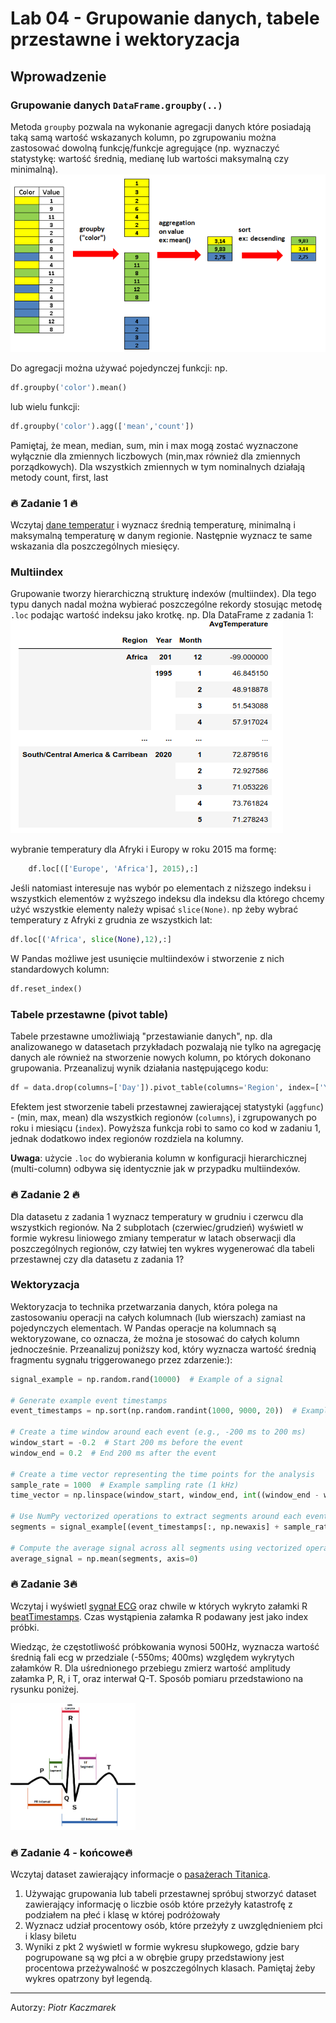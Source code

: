 # Lab 04 - Grupowanie danych, tabele przestawne i wektoryzacja

## Wprowadzenie
### Grupowanie danych `DataFrame.groupby(..)`
Metoda `groupby` pozwala na wykonanie agregacji danych które posiadają taką samą wartość wskazanych kolumn, po zgrupowaniu można zastosować dowolną funkcję/funkcje agregujące (np. wyznaczyć statystykę: wartość średnią, medianę lub wartości maksymalną czy minimalną).
!['groupby'](_resources/lab_04a/groupby.png)

Do agregacji można używać pojedynczej funkcji:
np.
``` python
df.groupby('color').mean()
```
lub wielu funkcji:
``` python
df.groupby('color').agg(['mean','count'])
```
Pamiętaj, że mean, median, sum, min i max mogą zostać wyznaczone  wyłącznie dla zmiennych liczbowych (min,max również dla zmiennych porządkowych).
Dla wszystkich zmiennych w tym nominalnych działają metody count, first, last

### 🔥 Zadanie 1 🔥 

Wczytaj [dane temperatur](https://chmura.put.poznan.pl/s/WuUUiklnK9CHnU0) i wyznacz średnią temperaturę, minimalną i maksymalną temperaturę w danym regionie. Następnie wyznacz te same wskazania dla poszczególnych miesięcy. 


### Multiindex
Grupowanie tworzy hierarchiczną strukturę indexów (multiindex). Dla tego typu danych nadal można wybierać poszczególne rekordy stosując metodę `.loc` podając wartość indeksu jako krotkę. 
np. Dla DataFrame z zadania 1:
![temperatury_multiindex](_resources/lab_04a/group_by_temp.png)

wybranie temperatury dla Afryki i Europy w roku 2015 ma formę:
``` python
    df.loc[(['Europe', 'Africa'], 2015),:]
```
Jeśli natomiast interesuje nas wybór po elementach z niższego indeksu i wszystkich elementów z wyższego indeksu dla indeksu dla którego chcemy użyć wszystkie elementy należy wpisać `slice(None)`. np żeby wybrać temperatury z Afryki z grudnia ze wszystkich lat:
``` python
df.loc[('Africa', slice(None),12),:]
```

W Pandas możliwe jest usunięcie multiindexów i stworzenie z nich standardowych kolumn:
```python
df.reset_index()
```

### Tabele przestawne (pivot table)
Tabele przestawne umożliwiają "przestawianie danych", np. dla analizowanego w datasetach przykładach pozwalają nie tylko na agregację danych ale również na stworzenie nowych kolumn, po których dokonano grupowania. Przeanalizuj wynik działania następującego kodu:
``` python 
df = data.drop(columns=['Day']).pivot_table(columns='Region', index=['Year','Month'], aggfunc=['min', 'max', 'mean'], values='AvgTemperature' )
```

Efektem jest stworzenie tabeli przestawnej zawierającej statystyki  (`aggfunc`) - (min, max, mean) dla wszystkich regionów (`columns`), i zgrupowanych po roku i miesiącu (`index`).
Powyższa funkcja robi to samo co kod w zadaniu 1, jednak dodatkowo index regionów rozdziela na kolumny.

**Uwaga**: użycie `.loc` do wybierania kolumn w konfiguracji hierarchicznej (multi-column) odbywa się identycznie jak w przypadku multiindexów.

### 🔥 Zadanie 2 🔥 

Dla datasetu z zadania 1 wyznacz temperatury w grudniu i czerwcu dla wszystkich regionów. Na 2 subplotach (czerwiec/grudzień) wyświetl w formie wykresu liniowego zmiany temperatur w latach obserwacji dla poszczególnych regionów, czy łatwiej ten wykres wygenerować dla tabeli przestawnej czy dla datasetu z zadania 1?

### Wektoryzacja
Wektoryzacja to technika przetwarzania danych, która polega na zastosowaniu operacji na całych kolumnach (lub wierszach) zamiast na pojedynczych elementach. W Pandas operacje na kolumnach są wektoryzowane, co oznacza, że można je stosować do całych kolumn jednocześnie.
Przeanalizuj poniższy kod, który wyznacza wartość średnią fragmentu sygnału triggerowanego przez zdarzenie:):
``` python
signal_example = np.random.rand(10000)  # Example of a signal

# Generate example event timestamps
event_timestamps = np.sort(np.random.randint(1000, 9000, 20))  # Example event timestamps

# Create a time window around each event (e.g., -200 ms to 200 ms)
window_start = -0.2  # Start 200 ms before the event
window_end = 0.2  # End 200 ms after the event

# Create a time vector representing the time points for the analysis
sample_rate = 1000  # Example sampling rate (1 kHz)
time_vector = np.linspace(window_start, window_end, int((window_end - window_start) * sample_rate) + 1)

# Use NumPy vectorized operations to extract segments around each event
segments = signal_example[(event_timestamps[:, np.newaxis] + sample_rate * time_vector).astype(int)]

# Compute the average signal across all segments using vectorized operations
average_signal = np.mean(segments, axis=0)
```

### 🔥 Zadanie 3🔥

Wczytaj i wyświetl [sygnał ECG](_resources/lab_04/raw_ecg.csv) oraz chwile w których wykryto załamki R [beatTimestamps](_resources/lab_04/ecg_beats.csv). Czas wystąpienia załamka R podawany jest jako index próbki.

Wiedząc, że częstotliwość próbkowania wynosi 500Hz, wyznacza wartość średnią fali ecg w przedziale (-550ms; 400ms) względem wykrytych załamków R. Dla uśrednionego przebiegu zmierz  wartość amplitudy załamka P, R, i T, oraz interwał Q-T. Sposób pomiaru przedstawiono na rysunku poniżej.

<img src="_resources/lab_04/ecg.png" width="200">

### 🔥 Zadanie 4 - końcowe🔥 
Wczytaj dataset zawierający informacje o [pasażerach Titanica](https://chmura.put.poznan.pl/s/iTFzgANpoh6zkeB).
1. Używając grupowania lub tabeli przestawnej spróbuj stworzyć dataset zawierający informację o liczbie osób które przeżyły katastrofę z podziałem na płeć i klasę w której podróżowały
2. Wyznacz udział  procentowy osób, które przeżyły z uwzględnieniem płci i klasy biletu
3. Wyniki z pkt 2 wyświetl w formie wykresu słupkowego, gdzie bary pogrupowane są wg płci a w obrębie grupy przedstawiony jest procentowa przeżywalność w poszczególnych klasach. Pamiętaj żeby wykres opatrzony był legendą.



---
Autorzy: *Piotr Kaczmarek*
